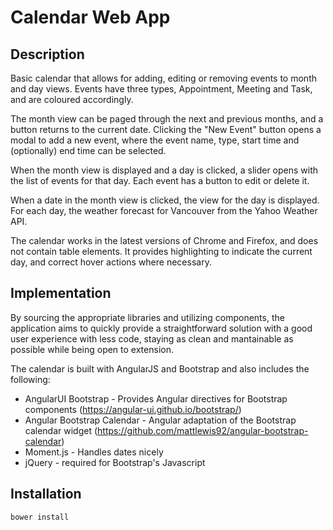 # Calendar Web App

## Description
Basic calendar that allows for adding, editing or removing events to month and day views. Events have three types, Appointment, Meeting and Task, and are coloured accordingly. 

The month view can be paged through the next and previous months, and a button returns to the current date. Clicking the "New Event" button opens a modal to add a new event, where the event name, type, start time and (optionally) end time can be selected.

When the month view is displayed and a day is clicked, a slider opens with the list of events for that day. Each event has a button to edit or delete it. 

When a date in the month view is clicked, the view for the day is displayed. For each day, the weather forecast for Vancouver from the Yahoo Weather API.

The calendar works in the latest versions of Chrome and Firefox, and does not contain table elements. It provides highlighting to indicate the current day, and correct hover actions where necessary.

## Implementation

By sourcing the appropriate libraries and utilizing components, the application aims to quickly provide a straightforward solution with a good user experience with less code, staying as clean and mantainable as possible while being open to extension.

The calendar is built with AngularJS and Bootstrap and also includes the following:

- AngularUI Bootstrap - Provides Angular directives for Bootstrap components (https://angular-ui.github.io/bootstrap/)
- Angular Bootstrap Calendar -  Angular adaptation of the Bootstrap calendar widget (https://github.com/mattlewis92/angular-bootstrap-calendar)
- Moment.js - Handles dates nicely
- jQuery - required for Bootstrap's Javascript


## Installation

`bower install`

